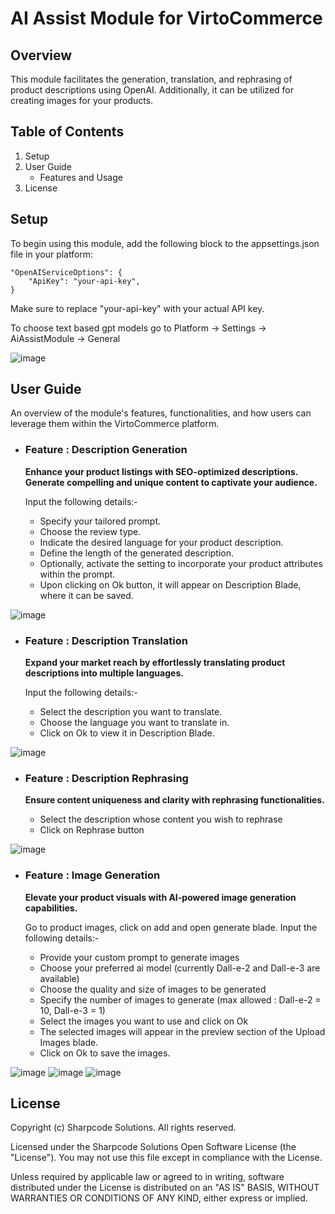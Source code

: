 # AI Assist Module for VirtoCommerce

## Overview
This module facilitates the generation, translation, and rephrasing of product descriptions using OpenAI. Additionally, it can be utilized for creating images for your products.


## Table of Contents
1. Setup
2. User Guide
    - Features and Usage
3. License


## Setup
To begin using this module, add the following block to the appsettings.json file in your platform:

```
"OpenAIServiceOptions": {
    "ApiKey": "your-api-key",
}
```
Make sure to replace "your-api-key" with your actual API key.

To choose text based gpt models go to Platform -> Settings -> AiAssistModule -> General

![image](https://github.com/reveation-labs/virto-openai-module/assets/109058690/0d1d5748-0371-48fd-bb19-d004135232ad)



## User Guide
An overview of the module's features, functionalities, and how users can leverage them within the VirtoCommerce platform.

- ### Feature : Description Generation
  **Enhance your product listings with SEO-optimized descriptions. Generate compelling and unique content to captivate your audience.**

  Input the following details:-
  - Specify your tailored prompt.
  - Choose the review type.
  - Indicate the desired language for your product description.
  - Define the length of the generated description.
  - Optionally, activate the setting to incorporate your product attributes within the prompt.
  - Upon clicking on Ok button, it will appear on Description Blade, where it can be saved.

![image](https://github.com/reveation-labs/virto-openai-module/assets/109058690/64562745-d2bd-4811-9a56-a103a6def1f1)



- ### Feature : Description Translation
  **Expand your market reach by effortlessly translating product descriptions into multiple languages.**

  Input the following details:-
  - Select the description you want to translate.
  - Choose the language you want to translate in.
  - Click on Ok to view it in Description Blade.

![image](https://github.com/reveation-labs/virto-openai-module/assets/109058690/5bfc63c5-b8d9-47a4-a518-89a97ed03e0d)



- ### Feature : Description Rephrasing
  **Ensure content uniqueness and clarity with rephrasing functionalities.**

  - Select the description whose content you wish to rephrase
  - Click on Rephrase button

![image](https://github.com/reveation-labs/virto-openai-module/assets/109058690/313915bf-e1e4-4953-9ccc-8c0c858ea249)



- ### Feature : Image Generation
  **Elevate your product visuals with AI-powered image generation capabilities.**

  Go to product images, click on add and open generate blade.
  Input the following details:- 
  - Provide your custom prompt to generate images
  - Choose your preferred ai model (currently Dall-e-2 and Dall-e-3 are available)
  - Choose the quality and size of images to be generated
  - Specify the number of images to generate (max allowed : Dall-e-2 = 10, Dall-e-3 = 1)
  - Select the images you want to use and click on Ok
  - The selected images will appear in the preview section of the Upload Images blade.
  - Click on Ok to save the images.

![image](https://github.com/reveation-labs/virto-openai-module/assets/109058690/7f49fe38-b4d1-47dc-8691-4f73b6866e2a)
![image](https://github.com/reveation-labs/virto-openai-module/assets/109058690/2c2d6020-b9c4-4689-992c-382d5474cc82) ![image](https://github.com/reveation-labs/virto-openai-module/assets/109058690/4e3f23c5-383c-4516-a789-6dd93c358274)


## License
Copyright (c) Sharpcode Solutions. All rights reserved.

Licensed under the Sharpcode Solutions Open Software License (the "License"). You may not use this file except in compliance with the License.

Unless required by applicable law or agreed to in writing, software distributed under the License is distributed on an "AS IS" BASIS, WITHOUT WARRANTIES OR CONDITIONS OF ANY KIND, either express or implied.

